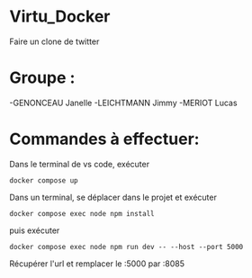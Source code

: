 # Virtu_Docker

Faire un clone de twitter

# Groupe :
-GENONCEAU Janelle
-LEICHTMANN Jimmy
-MERIOT Lucas


# Commandes à effectuer:
Dans le terminal de vs code, exécuter 
```
docker compose up
```
Dans un terminal, se déplacer dans le projet et exécuter
```
docker compose exec node npm install
```
puis exécuter
```
docker compose exec node npm run dev -- --host --port 5000
```
Récupérer l'url et remplacer le :5000 par :8085
